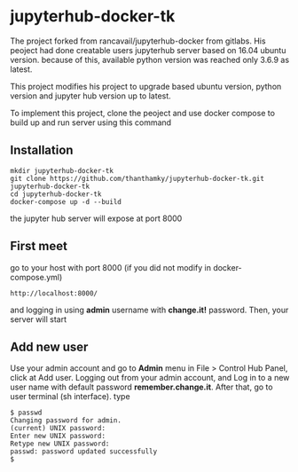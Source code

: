 # jupyterhub-docker-tk

The project forked from rancavail/jupyterhub-docker from gitlabs. His peoject had done creatable users jupyterhub server based on 16.04 ubuntu version. because of this, available python version was reached only 3.6.9 as latest.

This project modifies his project to upgrade based ubuntu version, python version and jupyter hub version up to latest.

To implement this project, clone the peoject and use docker compose to build up and run server using this command

## Installation

```
mkdir jupyterhub-docker-tk
git clone https://github.com/thanthamky/jupyterhub-docker-tk.git jupyterhub-docker-tk
cd jupyterhub-docker-tk
docker-compose up -d --build
```

the jupyter hub server will expose at port 8000

## First meet

go to your host with port 8000 (if you did not modify in docker-compose.yml) 

```
http://localhost:8000/
```

and logging in using **admin** username with **change.it!** password. Then, your server will start

## Add new user
Use your admin account and go to **Admin** menu in File > Control Hub Panel, click at Add user. Logging out from your admin account, and Log in to a new user name with default password **remember.change.it**. After that, go to user terminal (sh interface). type

```
$ passwd
Changing password for admin.
(current) UNIX password:
Enter new UNIX password:
Retype new UNIX password:
passwd: password updated successfully
$

```
